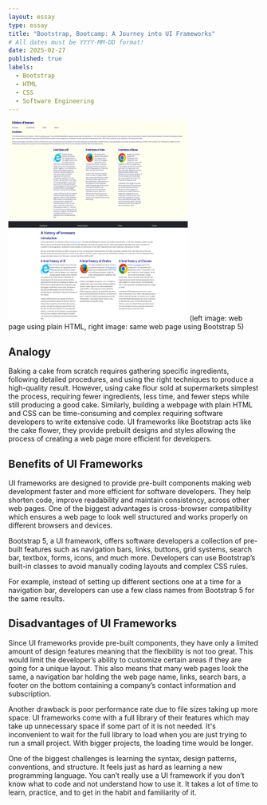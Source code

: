 ```yaml
---
layout: essay
type: essay
title: "Bootstrap, Bootcamp: A Journey into UI Frameworks"
# All dates must be YYYY-MM-DD format!
date: 2025-02-27
published: true
labels:
  - Bootstrap
  - HTML
  - CSS
  - Software Engineering
---
```


<img width="360px" height="200px" src="../img/plainHTML.png">
<img width="360px" height="200px" src="../img/bootstrapHTML.png">
(left image: web page using plain HTML, right image: same web page using Bootstrap 5)

## Analogy
Baking a cake from scratch requires gathering specific ingredients, following detailed procedures, and using the right techniques to produce a high-quality result. However, using cake flour sold at supermarkets simplest the process, requiring fewer ingredients, less time, and fewer steps while still producing a good cake. Similarly, building a webpage with plain HTML and CSS can be time-consuming and complex requiring software developers to write extensive code. UI frameworks like Bootstrap acts like the cake flower, they provide prebuilt designs and styles allowing the process of creating a web page more efficient for developers.

## Benefits of UI Frameworks
UI frameworks are designed to provide pre-built components making web development faster and more efficient for software developers.
They help shorten code, improve readability and maintain consistency, across other web pages. One of the biggest advantages is cross-browser compatibility which ensures a web page to look well structured and works properly on different browsers and devices. 

Bootstrap 5, a UI framework, offers software developers a collection of pre-built features such as navigation bars, links, buttons, grid systems, search bar, textbox, forms, icons, and much more. Developers can use Bootstrap’s built-in classes to avoid manually coding layouts and complex CSS rules.

For example, instead of setting up different sections one at a time for a navigation bar, developers can use a few class names from Bootstrap 5 for the same results.

## Disadvantages of UI Frameworks
Since UI frameworks provide pre-built components, they have only a limited amount of design features meaning that the flexibility is not too great. This would limit the developer’s ability to customize certain areas if they are going for a unique layout. This also means that many web pages look the same, a navigation bar holding the web page name, links, search bars, a footer on the bottom containing a company’s contact information and subscription. 

 Another drawback is poor performance rate due to file sizes taking up more space. UI frameworks come with a full library of their features which may take up unnecessary space if some part of it is not needed. It's inconvenient to wait for the full library to load when you are just trying to run a small project. With bigger projects, the loading time would be longer.

One of the biggest challenges is learning the syntax, design patterns, conventions, and structure. It feels just as hard as learning a new programming language. You can’t really use a UI framework if you don’t know what to code and not understand how to use it. It takes a lot of time to learn, practice, and to get in the habit and familiarity of it.

